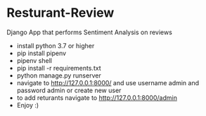 # Resturant-Review
Django App that performs Sentiment Analysis on reviews

* install python 3.7 or higher
* pip install pipenv
* pipenv shell
* pip install -r requirements.txt
* python manage.py runserver
* navigate to http://127.0.0.1:8000/ and use username admin and password admin or create new user
* to add returants navigate to http://127.0.0.1:8000/admin
* Enjoy :)